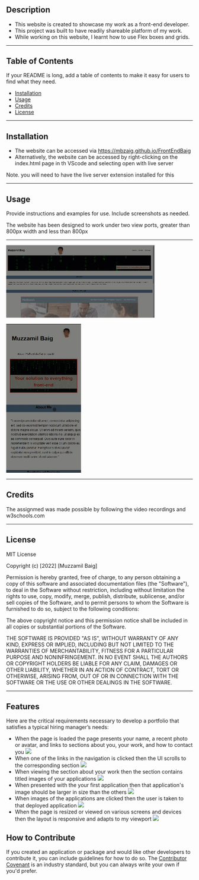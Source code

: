 # <MBZAIG Front-End Developer Portfolio Page>

## Description

- This website is created to showcase my work as a front-end developer.
- This project was built to have readily shareable platform of my work.
- While working on this website, I learnt how to use Flex boxes and grids.

---
## Table of Contents 

If your README is long, add a table of contents to make it easy for users to find what they need.

- [Installation](#installation)
- [Usage](#usage)
- [Credits](#credits)
- [License](#license)

---
## Installation

- The website can be accessed via https://mbzaig.github.io/FrontEndBaig
- Alternatively, the website can be accessed by right-clicking on the index.html page in th VScode and selecting open with live server

Note. you will need to have the live server extension installed for this

---
## Usage

Provide instructions and examples for use. Include screenshots as needed.

The website has been designed to work under two view ports, greater than 800px width and less than 800px

---
    
![Portfolio Demo](Assets\images\Mockup-standard.gif) 

![Portfolio Demo](Assets\images\Mockup-small.gif) 

---
## Credits

The assignmed was made possible by following the video recordings and w3schools.com

---
## License

MIT License

Copyright (c) [2022] [Muzzamil Baig]

Permission is hereby granted, free of charge, to any person obtaining a copy
of this software and associated documentation files (the "Software"), to deal
in the Software without restriction, including without limitation the rights
to use, copy, modify, merge, publish, distribute, sublicense, and/or sell
copies of the Software, and to permit persons to whom the Software is
furnished to do so, subject to the following conditions:

The above copyright notice and this permission notice shall be included in all
copies or substantial portions of the Software.

THE SOFTWARE IS PROVIDED "AS IS", WITHOUT WARRANTY OF ANY KIND, EXPRESS OR
IMPLIED, INCLUDING BUT NOT LIMITED TO THE WARRANTIES OF MERCHANTABILITY,
FITNESS FOR A PARTICULAR PURPOSE AND NONINFRINGEMENT. IN NO EVENT SHALL THE
AUTHORS OR COPYRIGHT HOLDERS BE LIABLE FOR ANY CLAIM, DAMAGES OR OTHER
LIABILITY, WHETHER IN AN ACTION OF CONTRACT, TORT OR OTHERWISE, ARISING FROM,
OUT OF OR IN CONNECTION WITH THE SOFTWARE OR THE USE OR OTHER DEALINGS IN THE
SOFTWARE.

---




## Features

Here are the critical requirements necessary to develop a portfolio that satisfies a typical hiring manager’s needs:

* When the page is loaded the page presents your name, a recent photo or avatar, and links to sections about you, your work, and how to contact you ![](https://img.shields.io/badge/-100%25-Green)
* When one of the links in the navigation is clicked then the UI scrolls to the corresponding section ![](https://img.shields.io/badge/-100%25-Green)
* When viewing the section about your work then the section contains titled images of your applications ![](https://img.shields.io/badge/-100%25-Green)
* When presented with the your first application then that application's image should be larger in size than the others ![](https://img.shields.io/badge/-100%25-Green)
* When images of the applications are clicked then the user is taken to that deployed application ![](https://img.shields.io/badge/-100%25-Green)
* When the page is resized or viewed on various screens and devices then the layout is responsive and adapts to my viewport ![](https://img.shields.io/badge/-100%25-Green)


## How to Contribute

If you created an application or package and would like other developers to contribute it, you can include guidelines for how to do so. The [Contributor Covenant](https://www.contributor-covenant.org/) is an industry standard, but you can always write your own if you'd prefer.

